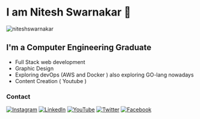 <!--
**niteshswarnakar/niteshswarnakar** is a ✨ _special_ ✨ repository because its `README.md` (this file) appears on your GitHub profile.

Here are some ideas to get you started:


-->

# I am Nitesh Swarnakar 👋

<p align="left"> <img src="https://komarev.com/ghpvc/?username=niteshswarnakar&label=Profile%20views&color=0e75b6&style=flat" alt="niteshswarnakar" /> </p>

## I'm a Computer Engineering Graduate

- Full Stack web development
- Graphic Design
- Exploring devOps (AWS and Docker ) also exploring GO-lang nowadays
- Content Creation ( Youtube )

<h3 align="left">Contact</h3>

[![Instagram](https://img.shields.io/badge/-Instagram-%23E4405F?style=flat&logo=instagram&logoColor=white)](https://www.instagram.com/iamniteshswarnakar/)
[![LinkedIn](https://img.shields.io/badge/-LinkedIn-%230077B5?style=flat&logo=linkedin&logoColor=white)](https://www.linkedin.com/in/nitesh-swarnakar-75411a142/?originalSubdomain=np/)
[![YouTube](https://img.shields.io/badge/-YouTube-%23FF0000?style=flat&logo=youtube&logoColor=white)](https://www.youtube.com/channel/UC1TV12WBhgkRHc7ACXlA0hg)
[![Twitter](https://img.shields.io/badge/-Twitter-%231DA1F2?style=flat&logo=twitter&logoColor=white)](https://twitter.com/NiteshSwarnakar)
[![Facebook](https://img.shields.io/badge/-Facebook-%231877F2?style=flat&logo=facebook&logoColor=white)](https://www.facebook.com/nitesh.sunar/)
